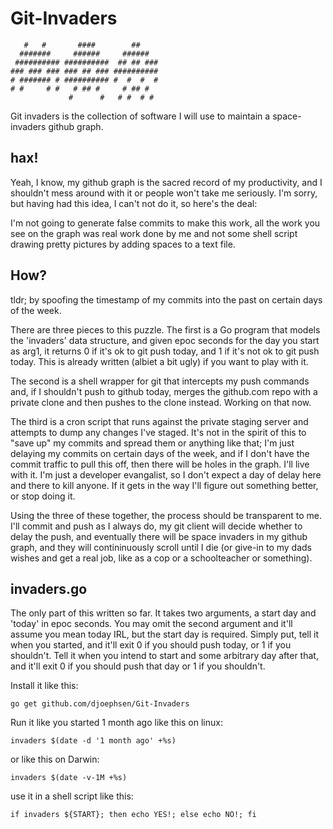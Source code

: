 Git-Invaders
============


	   #   #       ####        ##    
	  #######     ######     ######  
	 ########## ##########  ## ## ###
	### ### ### ### ## ### ##########
	# ####### # ########## #  #  #  #
	# #     # #   # ## #     # ## #  
	             #      #   # #  # # 


Git invaders is the collection of software I will use to maintain a
space-invaders github graph. 

## hax!

Yeah, I know, my github graph is the sacred record of my productivity, and I
shouldn't mess around with it or people won't take me seriously. I'm sorry, but
having had this idea, I can't not do it, so here's the deal: 

I'm not going to generate false commits to make this work, all the work you see
on the graph was real work done by me and not some shell script drawing pretty
pictures by adding spaces to a text file. 

## How?

tldr; by spoofing the timestamp of my commits into the past on certain days of
the week.

There are three pieces to this puzzle. The first is a Go program that models
the 'invaders' data structure, and given epoc seconds for the day you start as
arg1, it returns 0 if it's ok to git push today, and 1 if it's not ok to git
push today. This is already written (albiet a bit ugly) if you want to play
with it.

The second is a shell wrapper for git that intercepts my push commands and, if
I shouldn't push to github today, merges the github.com repo with a private
clone and then pushes to the clone instead. Working on that now.

The third is a cron script that runs against the private staging server and
attempts to dump any changes I've staged. It's not in the spirit of this to
"save up" my commits and spread them or anything like that; I'm just delaying
my commits on certain days of the week, and if I don't have the commit traffic
to pull this off, then there will be holes in the graph. I'll live with it. I'm
just a developer evangalist, so I don't expect a day of delay here and there to
kill anyone. If it gets in the way I'll figure out something better, or stop
doing it. 

Using the three of these together, the process should be transparent to me.
I'll commit and push as I always do, my git client will decide whether to delay
the push, and eventually there will be space invaders in my github graph, and
they will contininuously scroll until I die (or give-in to my dads wishes and
get a real job, like as a cop or a schoolteacher or something).

## invaders.go

The only part of this written so far.  It takes two arguments, a start day and
'today' in epoc seconds. You may omit the second argument and it'll assume you
mean today IRL, but the start day is required.  Simply put, tell it when you
started, and it'll exit 0 if you should push today, or 1 if you shouldn't. Tell
it when you intend to start and some arbitrary day after that, and it'll exit 0
if you should push that day or 1 if you shouldn't. 

Install it like this: 

	go get github.com/djoephsen/Git-Invaders 

Run it like you started 1 month ago like this on
linux: 

	invaders $(date -d '1 month ago' +%s)

or like this on Darwin:

	invaders $(date -v-1M +%s)

use it in a shell script like this: 

	if invaders ${START}; then echo YES!; else echo NO!; fi
